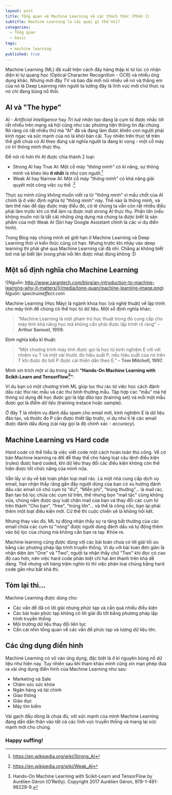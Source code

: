 ```yaml
---
layout: post
title: Tổng quan về Machine Learning và các thách thức (Phần 1)
subtitle: Machine Learning là cái quái gì thế nhỉ?
categories:
  - Tổng quan
  - basic
tags:
  - machine learning
published: true
---
```

Machine Learning (ML) đã xuất hiện cách đây hàng thập kỉ từ lúc có nhận diện kí tự quang học (Optical Character Recognition - OCR) và nhiều ứng dụng khác. Nhưng mới đây TV và báo đài mới nói nhiều về nó và thằng em của nó là Deep Learning nên người ta tưởng đây là lĩnh vực mới  chứ thực ra nó chỉ đang bùng nổ thôi.

## AI và "The hype"

AI - *Artificial Intelligence* hay *Trí tuệ nhân tạo* đang là cụm từ được nhắc tới rất nhiều trên mạng xã hội cũng như các phương tiện thông tin đại chúng. Rõ ràng có rất nhiều thứ mà "AI" đã và đang làm được khiến con người phải kinh ngạc và sức mạnh của nó là khỏi bàn cãi. Tuy nhiên trên thực tế trên thế giới chưa có AI theo đúng cái nghĩa người ta đang kì vọng - một cỗ máy có trí thông minh thực thụ.

Để nói rõ hơn thì AI được chia thành 2 loại:
  - Strong AI hay True AI: Một cỗ máy *"thông minh"* có kĩ năng, sự thông minh và khéo léo **ít nhất** là như con người.[^1]
  - Weak AI hay Narrow AI: Một cỗ máy *"thông minh"* có khả năng giải quyết một công việc cụ thể .[^2]

Thực sự mình cũng không muốn viết ra từ "thông minh" vì mấu chốt của AI chính là ở việc định nghĩa từ "thông minh" này. Thế nào là thông minh, và làm thế nào để dạy được máy điều đó, có lẽ chúng ta vẫn còn rất nhiều điều phải làm trước khi có thể làm ra được một strong AI thực thụ. Phần lớn (nếu không muốn nói là tất cả) những ứng dụng mà chúng ta được biết là sản phẩm của một Weak AI (Siri hay Google Assistant chính là các ví dụ điển hình). 

Trong Blog này chúng mình sẽ giới hạn ở Machine Learning và Deep Learning thôi vì kiến thức cũng có hạn. Nhưng trước khi nhảy vào deep learning thì phải ghé qua Machine Learning cái đã nhỉ. Chẳng ai không biết bơi mà lại biết lặn (xong phải nổi lên được nha) đúng không :D

## Một số định nghĩa cho Machine Learning

![Nguồn: http://www.zarantech.com/blog/an-introduction-to-machine-learning-why-it-matters/](/media/tong-quan/machine-learning-image.png)
*Nguồn: spectrumeffect.com*

Machine Learning (Học Máy) là ngành khoa học (và nghệ thuật) về lập trình cho máy tính để chúng có thể học từ dữ liệu.
Một số định nghĩa khác:
> “Machine Learning là một phạm trù học thuật trong đó cung cấp cho máy tính khả năng học mà không cần phải được lập trình rõ ràng” – **Arthur Samuel, 1959.**

Định nghĩa kiểu kĩ thuật:

> “Một chương trình máy tính được gọi là học từ kinh nghiệm E với với nhiệm vụ T và một vài thước đo hiệu suất P, nếu hiệu suất của nó trên T khi được đo bởi P được cải thiện dần theo E.” – **Tom Mitchell, 1997.**

Mình xin trích một ví dụ trong sách **“Hands-On Machine Learning with Scikit-Learn and TensorFlow[^3]”**:

Ví dụ bạn có một chương trình ML giúp lọc thư rác từ việc học cách đánh dấu các thư rác mẫu và các thư bình thường mẫu. Tập hợp các "mẫu" mà hệ thóng sử dụng để học được gọi là *tập đào tạo* (training set) và mỗi một mẫu được gọi là *điểm dữ liệu* (training instace hoặc sample).

Ở đây T là nhiệm vụ đánh dấu spam cho email mới, kinh nghiệm E là dữ liệu đào tạo, và thước đo P cần được thiết lập trước, ví dụ như tỉ lệ các email được đánh dấu đúng (cái này gọi là độ chính xác - *accuracy*).

## Machine Learning vs Hard code

*Hard code* có thể hiểu là việc viết code một cách hoàn toàn thủ công. Về cơ bản Machine learning ra đời để thay thế cho hàng loạt câu lệnh điều kiện (rules) được hard coded, khi dữ liệu thay đổi các điều kiện không còn thể hiện được tốt chức năng của mình nữa.

Vẫn lấy ví dụ về bài toán phân loại mail rác. Là một nhà cung cấp dịch vụ email, bạn nhận thấy rằng gần đây người dùng của bạn có xu hướng đánh dấu các email có chứ cụm từ "4U", "Miễn phí", "trúng thưởng"... là mail rác. Bạn tạo bộ lọc chứa các cụm từ trên, thế nhưng bọn "mail tặc" cũng không vừa, chúng nắm được quy luật chặn mail của bạn và thay đổi các cụm từ trên thành "Cho bạn", "free", "trúng lớn"... và thế là công cốc, bạn lại phải thêm một loạt điều kiện mới. Cứ thế thì cuộc chiến sẽ là không hồi kết.

Nhưng thay vào đó, ML tự động nhận thấy sự ra tăng bất thường của các email chứa các cụm từ "nóng" được người dùng đánh dấu và tự động thêm vào bộ lọc của chúng mà không cần bạn ra tay. Khỏe re.

Machine learning cũng được dùng với các bài toán chưa có lời giải tối ưu bằng các phương pháp lập trình truyền thống. Ví dụ với bài toán đơn giản là nhận diện âm "One" và "Two", người ta nhận thấy chữ "Two" khi đọc có cao độ cao hơn, nên việc hard code phân biệt chỉ hai âm thanh trên khá dễ dàng. Thế nhưng với hàng trăm nghìn từ thì việc phân loại chúng bằng hard code gần như bất khả thi.

## Tóm lại thì...
Machine Learning được dùng cho:
  - Các vấn đề đã có lời giải nhưng phức tạp và cần quá nhiều điều kiện
  - Các bài toán phức tạp không có lời giải đủ tốt bằng phương pháp lập trình truyền thống
  - Môi trường dữ liệu thay đổi liên tục
  - Cần cái nhìn tổng quan về các vấn đề phức tạp và lượng dữ liệu lớn.

## Các ứng dụng điển hình
Machine Learning có vô vàn ứng dụng, đặc biệt là ở kỉ nguyên bùng nổ dữ liệu như hiện nay. Tuy nhiên sau khi tham khảo mình cũng xin mạn phép đưa ra vài ứng dụng điển hình của Machine Learning như sau:
- Marketing và Sale
- Chăm sóc sức khỏe
- Ngân hàng và tài chính
- Giao thông
- Giáo dục
- Máy tìm kiếm

Vài gạch đầu dòng là chưa đủ, với sức mạnh của mình Machine Learning đang dần dấn thân vào tất cả các lĩnh vực truyền thống và mang lại sức mạnh mới cho chúng.

### Happy suffing!

[^3]: Hands-On Machine Learning with Scikit-Learn and TensorFlow by Aurélien Géron (O’Reilly). Copyright 2017 Aurélien Géron, 978-1-491-96229-9.
[^1]: https://en.wikipedia.org/wiki/Strong_AI
[^2]: https://en.wikipedia.org/wiki/Weak_AI